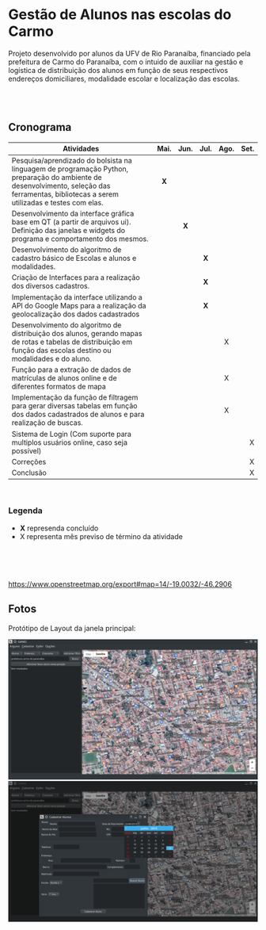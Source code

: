 # Gestão de Alunos nas escolas do Carmo

Projeto desenvolvido por alunos da UFV de Rio Paranaíba, financiado pela prefeitura de Carmo do Paranaíba, com o intuido de auxiliar na gestão e logística de distribuição dos alunos em função de seus respectivos endereços domiciliares, modalidade escolar e localização das escolas.

<br>
<br>

## Cronograma

| Atividades      |   Mai. |	Jun. |	Jul. | Ago. |	Set. |        
| ------------------------------- |:-----:| :-----:| :-----:| :-----:| -----:| 
|Pesquisa/aprendizado do bolsista na linguagem de programação Python,  preparação do ambiente de desenvolvimento, seleção das ferramentas, bibliotecas a serem utilizadas e testes com elas. | **X** |  |  |  |  |
| Desenvolvimento da interface gráfica base em QT (a partir de arquivos ui). Definição das janelas e widgets do programa e comportamento dos mesmos.  |  | **X** |  |  |  |
|Desenvolvimento do algoritmo de cadastro básico de Escolas e alunos e modalidades.  |   |  |**X** |  |  |
|Criação de Interfaces para a realização dos diversos cadastros.|  |  |  **X** |  |  |
|  Implementação da interface utilizando a API do Google Maps para a realização da geolocalização dos dados cadastrados |  |  | **X**  |  |  |
|Desenvolvimento do algoritmo de distribuição dos alunos, gerando mapas de rotas e tabelas de distribuição em função das escolas destino ou modalidades e do aluno.  |  |  |  | X |  |
|  Função para a extração de dados de matrículas de alunos online e de diferentes formatos de mapa |  |  |  | X |  |
|Implementação da função de filtragem para gerar diversas tabelas em função dos dados cadastrados de alunos e para realização de buscas.  |  |  |  |X  |  |
| Sistema de Login (Com suporte para multiplos usuários online, caso seja possível) |  |  |  |  | X |
| Correções |  |  |  |  |  X|
| Conclusão |  |  |  |  |  X|

<br>


### Legenda

* **X** represenda concluído <br>
* X representa mês previso de término da atividade
<br><br>
<br>
<br>

https://www.openstreetmap.org/export#map=14/-19.0032/-46.2906


## Fotos

Protótipo de Layout da janela principal:

 ![alt text](https://raw.githubusercontent.com/matheusfillipe/ganec/master/src/main/assets/1.png)
 ![alt text](https://raw.githubusercontent.com/matheusfillipe/ganec/master/src/main/assets/2.png)

 
<br><br>


